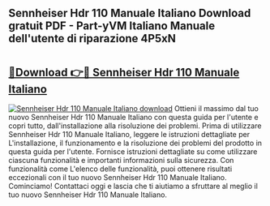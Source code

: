 ## Sennheiser Hdr 110 Manuale Italiano Download gratuit PDF - Part-yVM Italiano Manuale dell'utente di riparazione 4P5xN

# <h2><a href="http://dfcqfvy.blite.top/?on=Sennheiser+Hdr+110+Manuale+Italiano">🔗Download 👉🔴 Sennheiser Hdr 110 Manuale Italiano</a></h2>

[![Sennheiser Hdr 110 Manuale Italiano download](https://i.imgur.com/lujVjoI.png)](http://dfcqfvy.blite.top/?on=Sennheiser+Hdr+110+Manuale+Italiano)
Ottieni il massimo dal tuo nuovo Sennheiser Hdr 110 Manuale Italiano con questa guida per l'utente e copri tutto, dall'installazione alla risoluzione dei problemi. Prima di utilizzare Sennheiser Hdr 110 Manuale Italiano, leggere le istruzioni dettagliate per L'installazione, il funzionamento e la risoluzione dei problemi del prodotto in questa guida per l'utente. Fornisce istruzioni dettagliate su come utilizzare ciascuna funzionalità e importanti informazioni sulla sicurezza. Con funzionalità come L'elenco delle funzionalità, puoi ottenere risultati eccezionali con il tuo nuovo Sennheiser Hdr 110 Manuale Italiano. Cominciamo! Contattaci oggi e lascia che ti aiutiamo a sfruttare al meglio il tuo nuovo Sennheiser Hdr 110 Manuale Italiano.
